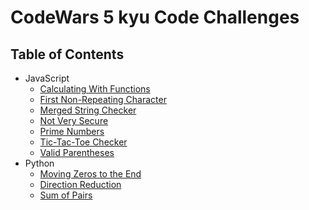 # CodeWars 5 kyu Code Challenges

## Table of Contents

- JavaScript
  - [Calculating With Functions](calculating-with-functions)
  - [First Non-Repeating Character](first-non-repeating-character)
  - [Merged String Checker](merged-string-checker)
  - [Not Very Secure](not-very-secure)
  - [Prime Numbers](prime-numbers)
  - [Tic-Tac-Toe Checker](tic-tac-toe-checker)
  - [Valid Parentheses](valid-parentheses)
- Python
  - [Moving Zeros to the End](moving-zeros-to-the-end)
  - [Direction Reduction](direction-reduction)
  - [Sum of Pairs](sum-of-pairs)
